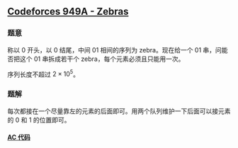 ## [Codeforces 949A - Zebras](http://codeforces.com/problemset/problem/949/A)

### 题意

称以 0 开头，以 0 结尾，中间 01 相间的序列为 zebra。现在给一个 01 串，问能否把这个 01 串拆成若干个 zebra，每个元素必须且只能用一次。

序列长度不超过 $2 \times 10^5$。

### 题解

每次都接在一个尽量靠左的元素的后面即可。用两个队列维护一下后面可以接元素的 0 和 1 的位置即可。

#### [AC 代码](https://github.com/TsReaper/Competitive-Programming/blob/master/codeforces/949A/sol.cpp)
